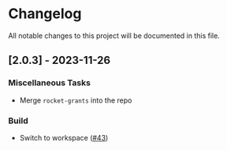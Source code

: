 # Changelog

All notable changes to this project will be documented in this file.

## [2.0.3] - 2023-11-26

### Miscellaneous Tasks

- Merge `rocket-grants` into the repo

### Build

- Switch to workspace ([#43](https://github.com/DDtKey/actix-web-grants/pull/43))

<!-- generated by git-cliff -->
